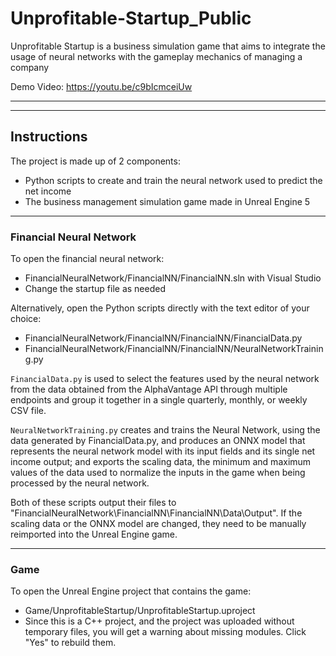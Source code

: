 # Unprofitable-Startup_Public
Unprofitable Startup is a business simulation game that aims to integrate the usage of neural networks with the gameplay mechanics of managing a company

Demo Video: https://youtu.be/c9bIcmceiUw 

---
---

## Instructions

The project is made up of 2 components:
- Python scripts to create and train the neural network used to predict the net income
- The business management simulation game made in Unreal Engine 5

---

### Financial Neural Network

To open the financial neural network:
- FinancialNeuralNetwork/FinancialNN/FinancialNN.sln with Visual Studio
- Change the startup file as needed

Alternatively, open the Python scripts directly with the text editor of your choice:
- FinancialNeuralNetwork/FinancialNN/FinancialNN/FinancialData.py
- FinancialNeuralNetwork/FinancialNN/FinancialNN/NeuralNetworkTraining.py

`FinancialData.py` is used to select the features used by the neural network from the data obtained from the AlphaVantage API through multiple endpoints and group it together in a single quarterly, monthly, or weekly CSV file.

`NeuralNetworkTraining.py` creates and trains the Neural Network, using the data generated by FinancialData.py, and produces an ONNX model that represents the neural network model with its input fields and its single net income output; and exports the scaling data, the minimum and maximum values of the data used to normalize the inputs in the game when being processed by the neural network.

Both of these scripts output their files to "FinancialNeuralNetwork\FinancialNN\FinancialNN\Data\Output". If the scaling data or the ONNX model are changed, they need to be manually reimported into the Unreal Engine game.  

---

### Game

To open the Unreal Engine project that contains the game:
- Game/UnprofitableStartup/UnprofitableStartup.uproject
- Since this is a C++ project, and the project was uploaded without temporary files, you will get a warning about missing modules. Click "Yes" to rebuild them.
